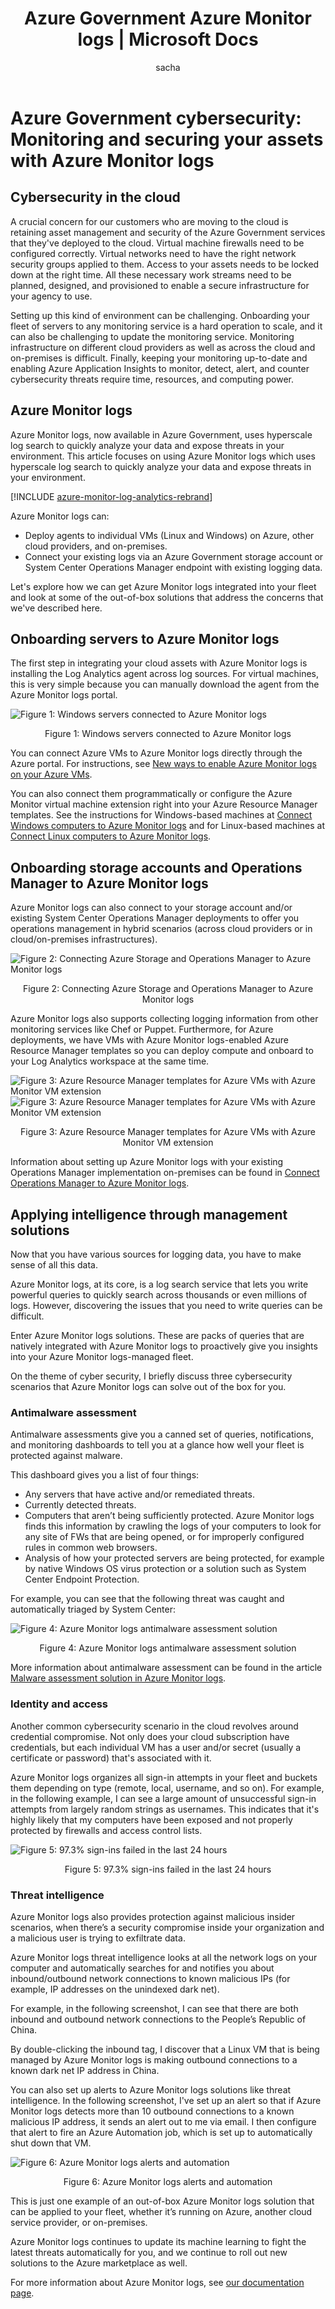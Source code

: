 ﻿---
title: Azure Government Azure Monitor logs | Microsoft Docs
description: This article describes how Azure Monitor logs is applicable to US Government agencies and solution providers
services: azure-government
cloud: gov
documentationcenter: ''
author: sacha
manager: jobruno

ms.assetid:
ms.service: azure-government
ms.devlang: na
ms.topic: article
ms.tgt_pltfrm: na
ms.workload: azure-government
ms.date: 12/05/2016
ms.author: saweld
---

# Azure Government cybersecurity: Monitoring and securing your assets with Azure Monitor logs

## Cybersecurity in the cloud
A crucial concern for our customers who are moving to the cloud is retaining asset management and security of the Azure Government services that they've deployed to the cloud. Virtual machine firewalls need to be configured correctly. Virtual networks need to have the right network security groups applied to them. Access to your assets needs to be locked down at the right time. All these necessary work streams need to be planned, designed, and provisioned to enable a secure infrastructure for your agency to use.

Setting up this kind of environment can be challenging. Onboarding your fleet of servers to any monitoring service is a hard operation to scale, and it can also be challenging to update the monitoring service. Monitoring infrastructure on different cloud providers as well as across the cloud and on-premises is difficult. Finally, keeping your monitoring up-to-date and enabling Azure Application Insights to monitor, detect, alert, and counter cybersecurity threats require time, resources, and computing power.

## Azure Monitor logs
Azure Monitor logs, now available in Azure Government, uses hyperscale log search to quickly analyze your data and expose threats in your environment. This article focuses on using Azure Monitor logs which uses hyperscale log search to quickly analyze your data and expose threats in your environment.

[!INCLUDE [azure-monitor-log-analytics-rebrand](../../includes/azure-monitor-log-analytics-rebrand.md)]

Azure Monitor logs can:

* Deploy agents to individual VMs (Linux and Windows) on Azure, other cloud providers, and on-premises.
* Connect your existing logs via an Azure Government storage account or System Center Operations Manager endpoint with existing logging data.

Let's explore how we can get Azure Monitor logs integrated into your fleet and look at some of the out-of-box solutions that address the concerns that we've described here.

## Onboarding servers to Azure Monitor logs
The first step in integrating your cloud assets with Azure Monitor logs is installing the Log Analytics agent across log sources. For virtual machines, this is very simple because you can manually download the agent from the Azure Monitor logs portal.

![Figure 1: Windows servers connected to Azure Monitor logs](./media/documentation-government-oms-figure1.png)
<p align="center">Figure 1: Windows servers connected to Azure Monitor logs</p>

You can connect Azure VMs to Azure Monitor logs directly through the Azure portal. For instructions, see [New ways to enable Azure Monitor logs on your Azure VMs](https://blogs.technet.microsoft.com/momteam/2016/02/10/new-ways-to-enable-log-analytics-oms-on-your-azure-vms/).

You can also connect them programmatically or configure the Azure Monitor virtual machine extension right into your Azure Resource Manager templates. See the instructions for Windows-based machines at [Connect Windows computers to Azure Monitor logs](https://docs.microsoft.com/azure/log-analytics/log-analytics-windows-agents) and for Linux-based machines at [Connect Linux computers to Azure Monitor logs](https://docs.microsoft.com/azure/log-analytics/log-analytics-linux-agents).

## Onboarding storage accounts and Operations Manager to Azure Monitor logs
Azure Monitor logs can also connect to your storage account and/or existing System Center Operations Manager deployments to offer you operations management in hybrid scenarios (across cloud providers or in cloud/on-premises infrastructures).

![Figure 2: Connecting Azure Storage and Operations Manager to Azure Monitor logs](./media/documentation-government-oms-figure2.png)
<p align="center">Figure 2: Connecting Azure Storage and Operations Manager to Azure Monitor logs</p>

Azure Monitor logs also supports collecting logging information from other monitoring services like Chef or Puppet. Furthermore, for Azure deployments, we have VMs with Azure Monitor logs-enabled Azure Resource Manager templates so you can deploy compute and onboard to your Log Analytics workspace at the same time.

![Figure 3: Azure Resource Manager templates for Azure VMs with Azure Monitor VM extension](./media/documentation-government-oms-figure3a.png)
![Figure 3: Azure Resource Manager templates for Azure VMs with Azure Monitor VM extension](./media/documentation-government-oms-figure3b.png)
<p align="center">Figure 3: Azure Resource Manager templates for Azure VMs with Azure Monitor VM extension</p>

Information about setting up Azure Monitor logs with your existing Operations Manager implementation on-premises can be found in [Connect Operations Manager to Azure Monitor logs](https://docs.microsoft.com/azure/log-analytics/log-analytics-om-agents).

## Applying intelligence through management solutions
Now that you have various sources for logging data, you have to make sense of all this data.

Azure Monitor logs, at its core, is a log search service that lets you write powerful queries to quickly search across thousands or even millions of logs. However, discovering the issues that you need to write queries can be difficult.

Enter Azure Monitor logs solutions. These are packs of queries that are natively integrated with Azure Monitor logs to proactively give you insights into your Azure Monitor logs-managed fleet.

On the theme of cyber security, I briefly discuss three cybersecurity scenarios that Azure Monitor logs can solve out of the box for you.

### Antimalware assessment
Antimalware assessments give you a canned set of queries, notifications, and monitoring dashboards to tell you at a glance how well your fleet is protected against malware.

This dashboard gives you a list of four things:
* Any servers that have active and/or remediated threats.
* Currently detected threats.
* Computers that aren’t being sufficiently protected. Azure Monitor logs finds this information by crawling the logs of your computers to look for any site of FWs that are being opened, or for improperly configured rules in common web browsers.
* Analysis of how your protected servers are being protected, for example by native Windows OS virus protection or a solution such as System Center Endpoint Protection.

For example, you can see that the following threat was caught and automatically triaged by System Center:

![Figure 4: Azure Monitor logs antimalware assessment solution](./media/documentation-government-oms-figure4.png)
<p align="center">Figure 4: Azure Monitor logs antimalware assessment solution</p>

More information about antimalware assessment can be found in the article [Malware assessment solution in Azure Monitor logs](https://azure.microsoft.com/documentation/articles/log-analytics-malware/).

### Identity and access
Another common cybersecurity scenario in the cloud revolves around credential compromise. Not only does your cloud subscription have credentials, but each individual VM has a user and/or secret (usually a certificate or password) that's associated with it.

Azure Monitor logs organizes all sign-in attempts in your fleet and buckets them depending on type (remote, local, username, and so on). For example, in the following example, I can see a large amount of unsuccessful sign-in attempts from largely random strings as usernames. This indicates that it's highly likely that my computers have been exposed and not properly protected by firewalls and access control lists.

![Figure 5: 97.3% sign-ins failed in the last 24 hours](./media/documentation-government-oms-figure5.png)
<p align="center">Figure 5: 97.3% sign-ins failed in the last 24 hours</p>

### Threat intelligence
Azure Monitor logs also provides protection against malicious insider scenarios, when there’s a security compromise inside your organization and a malicious user is trying to exfiltrate data.

Azure Monitor logs threat intelligence looks at all the network logs on your computer and automatically searches for and notifies you about inbound/outbound network connections to known malicious IPs (for example, IP addresses on the unindexed dark net).

For example, in the following screenshot, I can see that there are both inbound and outbound network connections to the People’s Republic of China.

By double-clicking the inbound tag, I discover that a Linux VM that is being managed by Azure Monitor logs is making outbound connections to a known dark net IP address in China.

You can also set up alerts to Azure Monitor logs solutions like threat intelligence. In the following screenshot, I've set up an alert so that if Azure Monitor logs detects more than 10 outbound connections to a known malicious IP address, it sends an alert out to me via email. I then configure that alert to fire an Azure Automation job, which is set up to automatically shut down that VM.

![Figure 6: Azure Monitor logs alerts and automation](./media/documentation-government-oms-figure6.png)
<p align="center">Figure 6: Azure Monitor logs alerts and automation</p>

This is just one example of an out-of-box Azure Monitor logs solution that can be applied to your fleet, whether it’s running on Azure, another cloud service provider, or on-premises.

Azure Monitor logs continues to update its machine learning to fight the latest threats automatically for you, and we continue to roll out new solutions to the Azure marketplace as well.

For more information about Azure Monitor logs, see [our documentation page](https://azure.microsoft.com/documentation/articles/documentation-government-overview/).
